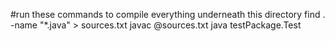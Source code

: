 #run these commands to compile everything underneath this directory
find . -name "*.java" > sources.txt
javac @sources.txt
java testPackage.Test
